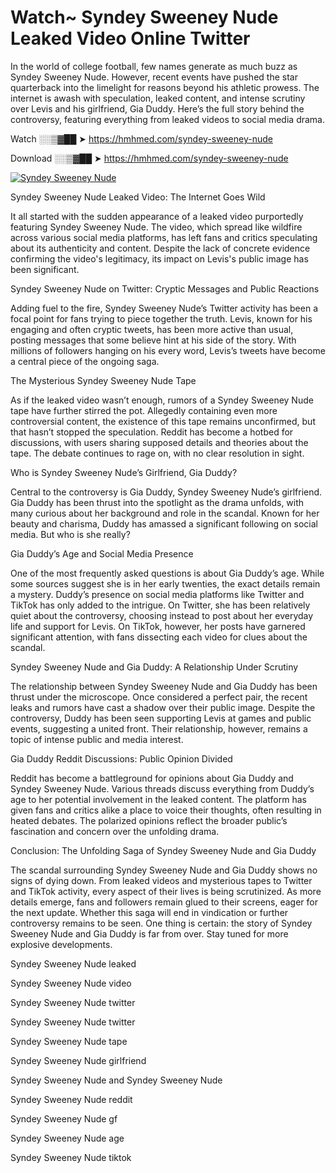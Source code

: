 # Watch~ Syndey Sweeney Nude Leaked Video Online Twitter

In the world of college football, few names generate as much buzz as Syndey Sweeney Nude. However, recent events have pushed the star quarterback into the limelight for reasons beyond his athletic prowess. The internet is awash with speculation, leaked content, and intense scrutiny over Levis and his girlfriend, Gia Duddy. Here’s the full story behind the controversy, featuring everything from leaked videos to social media drama.

Watch ░░▒▓██ ➤ https://hmhmed.com/syndey-sweeney-nude

Download ░░▒▓██ ➤ https://hmhmed.com/syndey-sweeney-nude

[![Syndey Sweeney Nude](https://i.imgur.com/dJHk4Zq.gif)](https://hmhmed.com/syndey-sweeney-nude)

Syndey Sweeney Nude Leaked Video: The Internet Goes Wild

It all started with the sudden appearance of a leaked video purportedly featuring Syndey Sweeney Nude. The video, which spread like wildfire across various social media platforms, has left fans and critics speculating about its authenticity and content. Despite the lack of concrete evidence confirming the video's legitimacy, its impact on Levis's public image has been significant.

Syndey Sweeney Nude on Twitter: Cryptic Messages and Public Reactions

Adding fuel to the fire, Syndey Sweeney Nude’s Twitter activity has been a focal point for fans trying to piece together the truth. Levis, known for his engaging and often cryptic tweets, has been more active than usual, posting messages that some believe hint at his side of the story. With millions of followers hanging on his every word, Levis’s tweets have become a central piece of the ongoing saga.

The Mysterious Syndey Sweeney Nude Tape

As if the leaked video wasn’t enough, rumors of a Syndey Sweeney Nude tape have further stirred the pot. Allegedly containing even more controversial content, the existence of this tape remains unconfirmed, but that hasn’t stopped the speculation. Reddit has become a hotbed for discussions, with users sharing supposed details and theories about the tape. The debate continues to rage on, with no clear resolution in sight.

Who is Syndey Sweeney Nude’s Girlfriend, Gia Duddy?

Central to the controversy is Gia Duddy, Syndey Sweeney Nude’s girlfriend. Gia Duddy has been thrust into the spotlight as the drama unfolds, with many curious about her background and role in the scandal. Known for her beauty and charisma, Duddy has amassed a significant following on social media. But who is she really?

Gia Duddy’s Age and Social Media Presence

One of the most frequently asked questions is about Gia Duddy’s age. While some sources suggest she is in her early twenties, the exact details remain a mystery. Duddy’s presence on social media platforms like Twitter and TikTok has only added to the intrigue. On Twitter, she has been relatively quiet about the controversy, choosing instead to post about her everyday life and support for Levis. On TikTok, however, her posts have garnered significant attention, with fans dissecting each video for clues about the scandal.

Syndey Sweeney Nude and Gia Duddy: A Relationship Under Scrutiny

The relationship between Syndey Sweeney Nude and Gia Duddy has been thrust under the microscope. Once considered a perfect pair, the recent leaks and rumors have cast a shadow over their public image. Despite the controversy, Duddy has been seen supporting Levis at games and public events, suggesting a united front. Their relationship, however, remains a topic of intense public and media interest.

Gia Duddy Reddit Discussions: Public Opinion Divided

Reddit has become a battleground for opinions about Gia Duddy and Syndey Sweeney Nude. Various threads discuss everything from Duddy’s age to her potential involvement in the leaked content. The platform has given fans and critics alike a place to voice their thoughts, often resulting in heated debates. The polarized opinions reflect the broader public’s fascination and concern over the unfolding drama.

Conclusion: The Unfolding Saga of Syndey Sweeney Nude and Gia Duddy

The scandal surrounding Syndey Sweeney Nude and Gia Duddy shows no signs of dying down. From leaked videos and mysterious tapes to Twitter and TikTok activity, every aspect of their lives is being scrutinized. As more details emerge, fans and followers remain glued to their screens, eager for the next update. Whether this saga will end in vindication or further controversy remains to be seen. One thing is certain: the story of Syndey Sweeney Nude and Gia Duddy is far from over. Stay tuned for more explosive developments.

Syndey Sweeney Nude leaked

Syndey Sweeney Nude video

Syndey Sweeney Nude twitter

Syndey Sweeney Nude twitter

Syndey Sweeney Nude tape

Syndey Sweeney Nude girlfriend

Syndey Sweeney Nude and Syndey Sweeney Nude

Syndey Sweeney Nude reddit

Syndey Sweeney Nude gf

Syndey Sweeney Nude age

Syndey Sweeney Nude tiktok